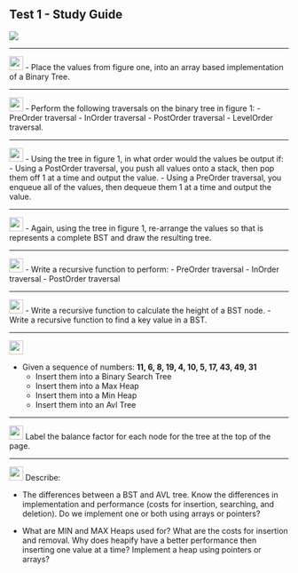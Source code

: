 ## Test 1 - Study Guide

![](https://cl.ly/pf4H/Image%202018-02-20%20at%2012.00.05%20PM.png)

---
<img src="http://cs.mwsu.edu/~griffin/images/one.png" width=25px>
- Place the values from figure one, into an array based implementation of a Binary Tree.

---
<img src="http://cs.mwsu.edu/~griffin/images/two.png" width=25px>
- Perform the following traversals on the binary tree in figure 1:
    - PreOrder traversal
    - InOrder traversal
    - PostOrder traversal
    - LevelOrder traversal.

---
<img src="http://cs.mwsu.edu/~griffin/images/three.png" width=25px>
- Using the tree in figure 1, in what order would the values be output if:
    - Using a PostOrder traversal, you push all values onto a stack, then pop them off 1 at a time and output the value.
    - Using a PreOrder traversal, you enqueue all of the values, then dequeue them 1 at a time and output the value.

---
<img src="http://cs.mwsu.edu/~griffin/images/four.png" width=25px>
- Again, using the tree in figure 1, re-arrange the values so that is represents a complete BST and draw the resulting tree.

---
<img src="http://cs.mwsu.edu/~griffin/images/five.png" width=25px>
- Write a recursive function to perform:
    - PreOrder traversal
    - InOrder traversal
    - PostOrder traversal

---
<img src="http://cs.mwsu.edu/~griffin/images/six.png" width=25px>
- Write a recursive function to calculate the height of a BST node.
- Write a recursive function to find a key value in a BST.

---
<img src="http://cs.mwsu.edu/~griffin/images/seven.png" width=25px>

- Given a sequence of numbers: **11, 6, 8, 19, 4, 10, 5, 17, 43, 49, 31**
    - Insert them into a Binary Search Tree
    - Insert them into a Max Heap
    - Insert them into a Min Heap
    - Insert them into an Avl Tree

---
<img src="http://cs.mwsu.edu/~griffin/images/eight.png" width=25px>
Label the balance factor for each node for the tree at the top of the page.

---
<img src="http://cs.mwsu.edu/~griffin/images/nine.png" width=25px>
Describe:

- The differences between a BST and AVL tree. Know the differences in implementation and performance (costs for insertion, searching, and deletion). Do we implement one or both using arrays or pointers?

- What are MIN and MAX Heaps used for? What are the costs for insertion and removal. Why does heapify have a better performance then inserting one value at a time? Implement a heap using pointers or arrays?
    
